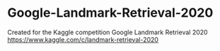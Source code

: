 # Google-Landmark-Retrieval-2020
Created for the Kaggle competition Google Landmark Retrieval 2020 https://www.kaggle.com/c/landmark-retrieval-2020

